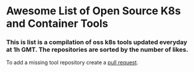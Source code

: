 # Awesome List of Open Source K8s and Container Tools

### This is list is a compilation of oss k8s tools updated everyday at 1h GMT. The repositories are sorted by the number of likes.

To add a missing tool repository create a [pull request](../data/repos).
